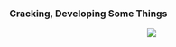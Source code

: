 ### Cracking, Developing Some Things
<div align = "center">
<img src="https://lanyard-profile-readme.vercel.app/api/798799401555460126">
</div>
